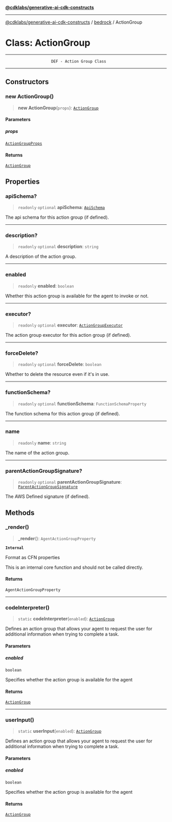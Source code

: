 [**@cdklabs/generative-ai-cdk-constructs**](../../../README.md)

***

[@cdklabs/generative-ai-cdk-constructs](../../../README.md) / [bedrock](../README.md) / ActionGroup

# Class: ActionGroup

***************************************************************************
                        DEF - Action Group Class
***************************************************************************

## Constructors

### new ActionGroup()

> **new ActionGroup**(`props`): [`ActionGroup`](ActionGroup.md)

#### Parameters

##### props

[`ActionGroupProps`](../interfaces/ActionGroupProps.md)

#### Returns

[`ActionGroup`](ActionGroup.md)

## Properties

### apiSchema?

> `readonly` `optional` **apiSchema**: [`ApiSchema`](ApiSchema.md)

The api schema for this action group (if defined).

***

### description?

> `readonly` `optional` **description**: `string`

A description of the action group.

***

### enabled

> `readonly` **enabled**: `boolean`

Whether this action group is available for the agent to invoke or not.

***

### executor?

> `readonly` `optional` **executor**: [`ActionGroupExecutor`](ActionGroupExecutor.md)

The action group executor for this action group (if defined).

***

### forceDelete?

> `readonly` `optional` **forceDelete**: `boolean`

Whether to delete the resource even if it's in use.

***

### functionSchema?

> `readonly` `optional` **functionSchema**: `FunctionSchemaProperty`

The function schema for this action group (if defined).

***

### name

> `readonly` **name**: `string`

The name of the action group.

***

### parentActionGroupSignature?

> `readonly` `optional` **parentActionGroupSignature**: [`ParentActionGroupSignature`](ParentActionGroupSignature.md)

The AWS Defined signature (if defined).

## Methods

### \_render()

> **\_render**(): `AgentActionGroupProperty`

**`Internal`**

Format as CFN properties

 This is an internal core function and should not be called directly.

#### Returns

`AgentActionGroupProperty`

***

### codeInterpreter()

> `static` **codeInterpreter**(`enabled`): [`ActionGroup`](ActionGroup.md)

Defines an action group that allows your agent to request the user for
additional information when trying to complete a task.

#### Parameters

##### enabled

`boolean`

Specifies whether the action group is available for the agent

#### Returns

[`ActionGroup`](ActionGroup.md)

***

### userInput()

> `static` **userInput**(`enabled`): [`ActionGroup`](ActionGroup.md)

Defines an action group that allows your agent to request the user for
additional information when trying to complete a task.

#### Parameters

##### enabled

`boolean`

Specifies whether the action group is available for the agent

#### Returns

[`ActionGroup`](ActionGroup.md)
